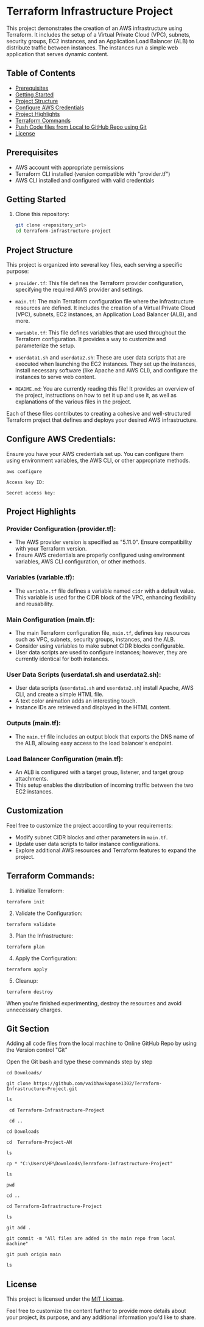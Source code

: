 # Terraform Infrastructure Project

This project demonstrates the creation of an AWS infrastructure using Terraform. It includes the setup of a Virtual Private Cloud (VPC), subnets, security groups, EC2 instances, and an Application Load Balancer (ALB) to distribute traffic between instances. The instances run a simple web application that serves dynamic content.

## Table of Contents

- [Prerequisites](#prerequisites)
- [Getting Started](#getting-started) 
- [Project Structure](#project-structure)
- [Configure AWS Credentials](#Configure-AWS-Credentials)
- [Project Highlights](#project-highlights)
- [Terraform Commands](#terraform-commands)
- [Push Code files from Local to GitHub Repo using Git](git-section)
- [License](#license)

## Prerequisites

- AWS account with appropriate permissions
- Terraform CLI installed (version compatible with "provider.tf")
- AWS CLI installed and configured with valid credentials

## Getting Started

1. Clone this repository:

   ```bash
   git clone <repository_url>
   cd terraform-infrastructure-project


## Project Structure

This project is organized into several key files, each serving a specific purpose:

- `provider.tf`: This file defines the Terraform provider configuration, specifying the required AWS provider and settings.

- `main.tf`: The main Terraform configuration file where the infrastructure resources are defined. It includes the creation of a Virtual Private Cloud (VPC), subnets, EC2 instances, an Application Load Balancer (ALB), and more.

- `variable.tf`: This file defines variables that are used throughout the Terraform configuration. It provides a way to customize and parameterize the setup.

- `userdata1.sh` and `userdata2.sh`: These are user data scripts that are executed when launching the EC2 instances. They set up the instances, install necessary software (like Apache and AWS CLI), and configure the instances to serve web content.

- `README.md`: You are currently reading this file! It provides an overview of the project, instructions on how to set it up and use it, as well as explanations of the various files in the project.

Each of these files contributes to creating a cohesive and well-structured Terraform project that defines and deploys your desired AWS infrastructure.


## Configure AWS Credentials: 
Ensure you have your AWS credentials set up. You can configure them using environment variables, the AWS CLI, or other appropriate methods.
``` 
aws configure
```

```Access key ID:```

```Secret access key:```


## Project Highlights

### Provider Configuration (provider.tf):

- The AWS provider version is specified as "5.11.0". Ensure compatibility with your Terraform version.
- Ensure AWS credentials are properly configured using environment variables, AWS CLI configuration, or other methods.

### Variables (variable.tf):

- The `variable.tf` file defines a variable named `cidr` with a default value. This variable is used for the CIDR block of the VPC, enhancing flexibility and reusability.

### Main Configuration (main.tf):

- The main Terraform configuration file, `main.tf`, defines key resources such as VPC, subnets, security groups, instances, and the ALB.
- Consider using variables to make subnet CIDR blocks configurable.
- User data scripts are used to configure instances; however, they are currently identical for both instances.

### User Data Scripts (userdata1.sh and userdata2.sh):

- User data scripts (`userdata1.sh` and `userdata2.sh`) install Apache, AWS CLI, and create a simple HTML file.
- A text color animation adds an interesting touch.
- Instance IDs are retrieved and displayed in the HTML content.

### Outputs (main.tf):

- The `main.tf` file includes an output block that exports the DNS name of the ALB, allowing easy access to the load balancer's endpoint.

### Load Balancer Configuration (main.tf):

- An ALB is configured with a target group, listener, and target group attachments.
- This setup enables the distribution of incoming traffic between the two EC2 instances.


## Customization

Feel free to customize the project according to your requirements:

- Modify subnet CIDR blocks and other parameters in `main.tf`.
- Update user data scripts to tailor instance configurations.
- Explore additional AWS resources and Terraform features to expand the project.


## Terraform Commands:

1. Initialize Terraform:

```
terraform init
```

2. Validate the Configuration:

```
terraform validate
```

3. Plan the Infrastructure:

```
terraform plan
```

4. Apply the Configuration:

```
terraform apply
```

5. Cleanup:

```
terraform destroy
```

When you're finished experimenting, destroy the resources and avoid unnecessary charges.


## Git Section

Adding all code files from the local machine to Online GitHub Repo by using the Version control "Git"

Open the Git bash and type these commands step by step 

```
cd Downloads/
```

```
git clone https://github.com/vaibhavkapase1302/Terraform-Infrastructure-Project.git
```

```
ls
```

```
 cd Terraform-Infrastructure-Project
```

```
 cd ..
```

```
cd Downloads
```

```
cd  Terraform-Project-AN
```

```
ls
```

```
cp * "C:\Users\HP\Downloads\Terraform-Infrastructure-Project"
```

```
ls
```

```
pwd
```

```
cd ..
```

```
cd Terraform-Infrastructure-Project
```

```
ls
```

```
git add .
```

```
git commit -m "All files are added in the main repo from local machine"
```

```
git push origin main
```

```c
ls
```

## License

This project is licensed under the [MIT License](LICENSE).

Feel free to customize the content further to provide more details about your project, its purpose, and any additional information you'd like to share.




